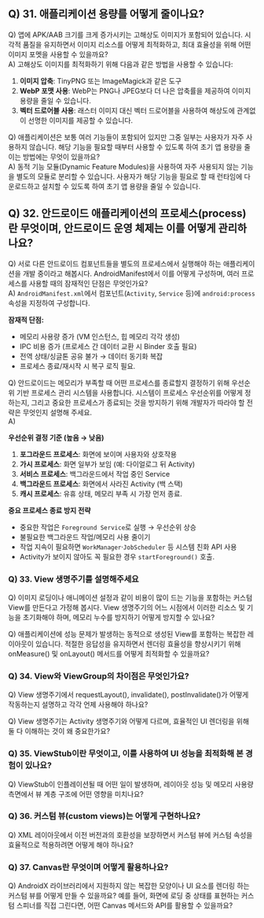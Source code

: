## Q) 31. 애플리케이션 용량를 어떻게 줄이나요?

Q) 앱에 APK/AAB 크기를 크게 증가시키는 고해상도 이미지가 포함되어 있습니다. 시각적 품질을 유지하면서 이미지 리소스를 어떻게 최적화하고, 최대 효율성을 위해 어떤 이미지 포멧을 사용할 수 있을까요?<br>
A) 고해상도 이미지를 최적화하기 위해 다음과 같은 방법을 사용할 수 있습니다:

1. **이미지 압축**: TinyPNG 또는 ImageMagick과 같은 도구
2. **WebP 포맷 사용**: WebP는 PNG나 JPEG보다 더 나은 압축률을 제공하여 이미지 용량을 줄일 수 있습니다.
3. **벡터 드로어블 사용**: 래스터 이미지 대신 벡터 드로어블을 사용하여 해상도에 관계없이 선명한 이미지를 제공할 수 있습니다.

Q) 애플리케이션은 보통 여러 기능들이 포함되어 있지만 그중 일부는 사용자가 자주 사용하지 않습니다. 해당 기능을 필요할 때부터 사용할 수 있도록 하여 초기 앱 용량을 줄이는 방법에는 무엇이 있을까요?<br>
A) 동적 기능 모듈(Dynamic Feature Modules)을 사용하여 자주 사용되지 않는 기능을 별도의 모듈로 분리할 수 있습니다.
사용자가 해당 기능을 필요로 할 때 런타임에 다운로드하고 설치할 수 있도록 하여 초기 앱 용량을 줄일 수 있습니다.

## Q) 32. 안드로이드 애플리케이션의 프로세스(process)란 무엇이며, 안드로이드 운영 체제는 이를 어떻게 관리하나요?

Q) 서로 다른 안드로이드 컴포넌트들을 별도의 프로세스에서 실행해야 하는 애플리케이션을 개발 중이라고 해봅시다.
AndroidManifest에서 이를 어떻게 구성하며, 여러 프로세스를 사용할 때의 잠재적인 단점은 무엇인가요?<br>
A) `AndroidManifest.xml`에서 컴포넌트(`Activity`, `Service` 등)에 `android:process` 속성을 지정하여 구성합니다.

**잠재적 단점:**

* 메모리 사용량 증가 (VM 인스턴스, 힙 메모리 각각 생성)
* IPC 비용 증가 (프로세스 간 데이터 교환 시 Binder 호출 필요)
* 전역 상태/싱글톤 공유 불가 → 데이터 동기화 복잡
* 프로세스 종료/재시작 시 복구 로직 필요.

Q) 안드로이드는 메모리가 부족할 때 어떤 프로세스를 종료할지 결정하기 위해 우선순위 기반 프로세스 관리 시스템을 사용합니다.
시스템이 프로세스 우선순위를 어떻게 정하는지, 그리고 중요한 프로세스가 종료되는 것을 방지하기 위해 개발자가 따라야 할 전략은 무엇인지 설명해 주세요.<br>
A)

**우선순위 결정 기준 (높음 → 낮음)**

1. **포그라운드 프로세스**: 화면에 보이며 사용자와 상호작용
2. **가시 프로세스**: 화면 일부가 보임 (예: 다이얼로그 뒤 Activity)
3. **서비스 프로세스**: 백그라운드에서 작업 중인 Service
4. **백그라운드 프로세스**: 화면에서 사라진 Activity (백 스택)
5. **캐시 프로세스**: 유휴 상태, 메모리 부족 시 가장 먼저 종료.

**중요 프로세스 종료 방지 전략**

* 중요한 작업은 `Foreground Service`로 실행 → 우선순위 상승
* 불필요한 백그라운드 작업/메모리 사용 줄이기
* 작업 지속이 필요하면 `WorkManager`·`JobScheduler` 등 시스템 친화 API 사용
* Activity가 보이지 않아도 꼭 필요한 경우 `startForeground()` 호출.

### Q) 33. View 생명주기를 설명해주세요

Q) 이미지 로딩이나 애니메이션 설정과 같이 비용이 많이 드는 기능을 포함하는 커스텀 View를 만든다고 가정해 봅시다.
View 생명주기의 어느 시점에서 이러한 리소스 및 기능을 초기화해야 하며, 메모리 누수를 방지하기 어떻게 방지할 수 있나요?

Q) 애플리케이션에 성능 문제가 발생하는 동적으로 생성된 View를 포함하는 복잡한 레이아웃이 있습니다.
적절한 응답성을 유지하면서 렌더링 효율성을 향상시키기 위해 onMeasure() 및 onLayout() 메서드를 어떻게 최적화할 수 있을까요?

### Q) 34. View와 ViewGroup의 차이점은 무엇인가요?

Q) View 생명주기에서 requestLayout(), invalidate(), postInvalidate()가 어떻게 작동하는지 설명하고 각각 언제 사용해야 하나요?

Q) View 생명주기는 Activity 생명주기와 어떻게 다르며, 효율적인 UI 렌더링을 위해 둘 다 이해하는 것이 왜 중요한가요?

### Q) 35. ViewStub이란 무엇이고, 이를 사용하여 UI 성능을 최적화해 본 경험이 있나요?

Q) ViewStub이 인플레이션될 때 어떤 일이 발생하며, 레이아웃 성능 및 메모리 사용량 측면에서 뷰 계층 구조에 어떤 영향을 미치나요?

### Q) 36. 커스텀 뷰(custom views)는 어떻게 구현하나요?

Q) XML 레이아웃에서 이전 버전과의 호환성을 보장하면서 커스텀 뷰에 커스텀 속성을 효율적으로 적용하려면 어떻게 해야 하나요?

### Q) 37. Canvas란 무엇이며 어떻게 활용하나요?

Q) AndroidX 라이브러리에서 지원하지 않는 복잡한 모양이나 UI 요소를 렌더링 하는 커스텀 뷰를 어떻게 만들 수 있을까요?
예를 들어, 화면에 로딩 중 상태를 표현하는 커스텀 스피너를 직접 그린다면, 어떤 Canvas 메서드와 API를 활용할 수 있을까요?
